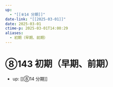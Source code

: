 ```yaml
---
up:
  - "[[⑧14 分期]]"
date-link: "[[2025-03-01]]"
date: 2025-03-01
ctime-p: 2025-03-01T14:00:29
aliases:
  - 初期（早期、前期）
---
```


# ⑧143 初期（早期、前期）

- up: [[⑧14 分期]]

